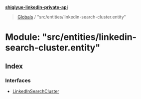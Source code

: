**[shiqiyue-linkedin-private-api](../README.md)**

> [Globals](../globals.md) / "src/entities/linkedin-search-cluster.entity"

# Module: "src/entities/linkedin-search-cluster.entity"

## Index

### Interfaces

* [LinkedInSearchCluster](../interfaces/_src_entities_linkedin_search_cluster_entity_.linkedinsearchcluster.md)
